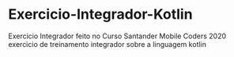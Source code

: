 # Exercicio-Integrador-Kotlin
Exercicio Integrador feito no Curso Santander Mobile Coders 2020
exercicio de treinamento integrador sobre a linguagem kotlin 
